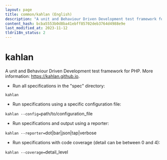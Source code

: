 ```yaml
---
layout: page
title: common/kahlan (English)
description: "A unit and Behaviour Driven Development test framework for PHP."
content_hash: bcba5553b0d8ba41ebff85702deb3764d4988e9e
last_modified_at: 2023-11-12
tldri18n_status: 2
---
```

# kahlan

A unit and Behaviour Driven Development test framework for PHP.
More information: <https://kahlan.github.io>.

- Run all specifications in the "spec" directory:

`kahlan`

- Run specifications using a specific configuration file:

`kahlan --config=`<span class="tldr-var badge badge-pill bg-dark-lm bg-white-dm text-white-lm text-dark-dm font-weight-bold">path/to/configuration_file</span>

- Run specifications and output using a reporter:

`kahlan --reporter=`<span class="tldr-var badge badge-pill bg-dark-lm bg-white-dm text-white-lm text-dark-dm font-weight-bold">dot|bar|json|tap|verbose</span>

- Run specifications with code coverage (detail can be between 0 and 4):

`kahlan --coverage=`<span class="tldr-var badge badge-pill bg-dark-lm bg-white-dm text-white-lm text-dark-dm font-weight-bold">detail_level</span>
